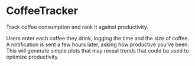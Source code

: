 CoffeeTracker
=============

Track coffee consumption and rank it against productivity. 

Users enter each coffee they drink, logging the time and the size of coffee. A notification is sent a few hours later, asking how productive you've been. This will generate simple plots that may reveal trends that could be used to optimize productivity.
